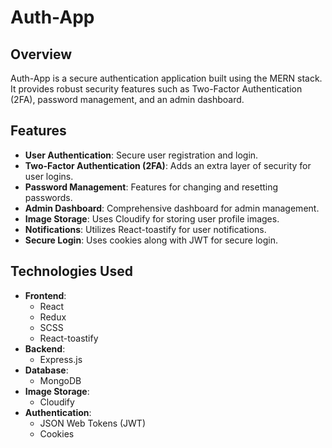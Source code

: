 # Auth-App

## Overview

Auth-App is a secure authentication application built using the MERN stack. It provides robust security features such as Two-Factor Authentication (2FA), password management, and an admin dashboard.

## Features

- **User Authentication**: Secure user registration and login.
- **Two-Factor Authentication (2FA)**: Adds an extra layer of security for user logins.
- **Password Management**: Features for changing and resetting passwords.
- **Admin Dashboard**: Comprehensive dashboard for admin management.
- **Image Storage**: Uses Cloudify for storing user profile images.
- **Notifications**: Utilizes React-toastify for user notifications.
- **Secure Login**: Uses cookies along with JWT for secure login.

## Technologies Used

- **Frontend**:
  - React
  - Redux
  - SCSS
  - React-toastify
- **Backend**:
  - Express.js
- **Database**:
  - MongoDB
- **Image Storage**:
  - Cloudify
- **Authentication**:
  - JSON Web Tokens (JWT)
  - Cookies